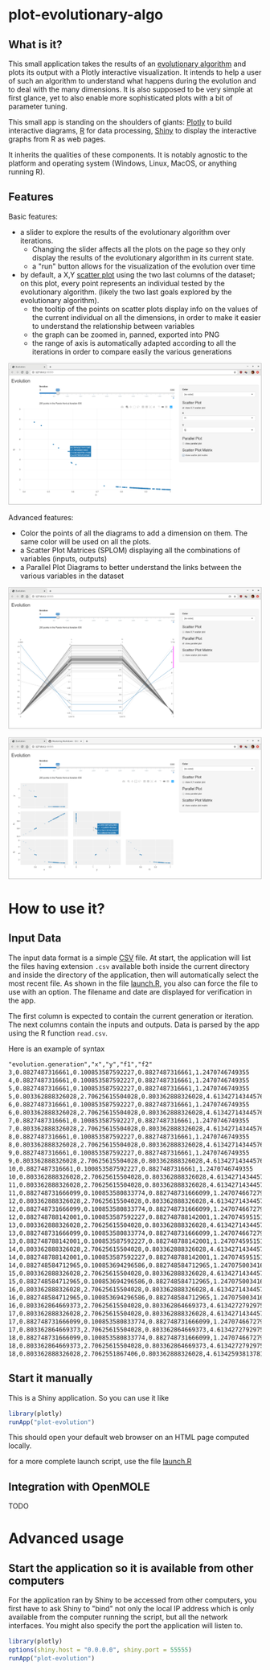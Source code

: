 # plot-evolutionary-algo


## What is it?


This small application takes the results of an [evolutionary algorithm](https://en.wikipedia.org/wiki/Evolutionary_algorithm) and plots its output with a Plotly interactive visualization.
It intends to help a user of such an algorithm to understand what happens during the evolution and to deal with the many dimensions.
It is also supposed to be very simple at first glance, yet to also enable more sophisticated plots with a bit of parameter tuning.

This small app is standing on the shoulders of giants: [Plotly](https://plotly.com/) to build interactive diagrams, [R](https://www.r-project.org/) for data processing, [Shiny](https://shiny.rstudio.com/) to display the interactive graphs from R as web pages. 

It inherits the qualities of these components. It is notably agnostic to the platform and operating system (Windows, Linux, MacOS, or anything running R).


## Features 

Basic features: 
* a slider to explore the results of the evolutionary algorithm over iterations. 
   * Changing the slider affects all the plots on the page so they only display the results of the evolutionary algorithm in its current state.
   * a "run" button allows for the visualization of the evolution over time
* by default, a X,Y [scatter plot](https://en.wikipedia.org/wiki/Scatter_plot) using the two last columns of the dataset; on this plot, every point represents an individual tested by the evolutionary algorithm. 
(likely the two last goals explored by the evolutionary algorithm).
   * the tooltip of the points on scatter plots display info on the values of the current individual on all the dimensions, in order to make it easier to understand the relationship between variables
   * the graph can be zoomed in, panned, exported into PNG
   * the range of axis is automatically adapted according to all the iterations in order to compare easily the various generations

![Basic Features: scatter plot](./doc/screenshot-basic.png)

Advanced features: 
* Color the points of all the diagrams to add a dimension on them. The same color will be used on all the plots.
* a Scatter Plot Matrices (SPLOM) displaying all the combinations of variables (inputs, outputs)
* a Parallel Plot Diagrams to better understand the links between the various variables in the dataset

![Advanced Features: parallel plot](./doc/screenshot-parallel-plot.png)

![Advanced Features: SPLOM](./doc/screenshot-splom.png)


# How to use it?


## Input Data

The input data format is a simple [CSV](https://fr.wikipedia.org/wiki/Comma-separated_values) file.
At start, the application will list the files having extension `.csv` available both inside the current directory 
and inside the directory of the application, then will automatically select the most recent file.
As shown in the file [launch.R](./launch.R), you also can force the file to use with an option.
The filename and date are displayed for verification in the app. 

The first column is expected to contain the current generation or iteration. 
The next columns contain the inputs and outputs. 
Data is parsed by the app using the R function `read.csv`. 

Here is an example of syntax
```
"evolution.generation","x","y","f1","f2"
3,0.8827487316661,0.100853587592227,0.8827487316661,1.2470746749355
4,0.8827487316661,0.100853587592227,0.8827487316661,1.2470746749355
5,0.8827487316661,0.100853587592227,0.8827487316661,1.2470746749355
5,0.803362888326028,2.70625615504028,0.803362888326028,4.61342714344576
6,0.8827487316661,0.100853587592227,0.8827487316661,1.2470746749355
6,0.803362888326028,2.70625615504028,0.803362888326028,4.61342714344576
7,0.8827487316661,0.100853587592227,0.8827487316661,1.2470746749355
7,0.803362888326028,2.70625615504028,0.803362888326028,4.61342714344576
8,0.8827487316661,0.100853587592227,0.8827487316661,1.2470746749355
8,0.803362888326028,2.70625615504028,0.803362888326028,4.61342714344576
9,0.8827487316661,0.100853587592227,0.8827487316661,1.2470746749355
9,0.803362888326028,2.70625615504028,0.803362888326028,4.61342714344576
10,0.8827487316661,0.100853587592227,0.8827487316661,1.2470746749355
10,0.803362888326028,2.70625615504028,0.803362888326028,4.61342714344576
11,0.803362888326028,2.70625615504028,0.803362888326028,4.61342714344576
11,0.882748731666099,0.100853580833774,0.882748731666099,1.24707466727935
12,0.803362888326028,2.70625615504028,0.803362888326028,4.61342714344576
12,0.882748731666099,0.100853580833774,0.882748731666099,1.24707466727935
12,0.882748788142001,0.100853587592227,0.882748788142001,1.24707459515101
13,0.803362888326028,2.70625615504028,0.803362888326028,4.61342714344576
13,0.882748731666099,0.100853580833774,0.882748731666099,1.24707466727935
13,0.882748788142001,0.100853587592227,0.882748788142001,1.24707459515101
14,0.803362888326028,2.70625615504028,0.803362888326028,4.61342714344576
14,0.882748788142001,0.100853587592227,0.882748788142001,1.24707459515101
14,0.882748584712965,0.100853694296586,0.882748584712965,1.24707500341622
15,0.803362888326028,2.70625615504028,0.803362888326028,4.61342714344576
15,0.882748584712965,0.100853694296586,0.882748584712965,1.24707500341622
16,0.803362888326028,2.70625615504028,0.803362888326028,4.61342714344576
16,0.882748584712965,0.100853694296586,0.882748584712965,1.24707500341622
16,0.803362864669373,2.70625615504028,0.803362864669373,4.61342727929751
17,0.803362888326028,2.70625615504028,0.803362888326028,4.61342714344576
17,0.882748731666099,0.100853580833774,0.882748731666099,1.24707466727935
17,0.803362864669373,2.70625615504028,0.803362864669373,4.61342727929751
18,0.882748731666099,0.100853580833774,0.882748731666099,1.24707466727935
18,0.803362864669373,2.70625615504028,0.803362864669373,4.61342727929751
18,0.803362888326028,2.7062551867406,0.803362888326028,4.61342593813781
```

## Start it manually

This is a Shiny application. 
So you can use it like

```R
library(plotly)
runApp("plot-evolution")
```

This should open your default web browser on an HTML page computed locally. 

for a more complete launch script, use the file [launch.R](./launch.R)
 
## Integration with OpenMOLE

TODO

# Advanced usage

## Start the application so it is available from other computers

For the application ran by Shiny to be accessed from other computers, you first have to ask Shiny to "bind" not only the local IP address which is only available from the computer running the script, but all the network interfaces. 
You might also specify the port the application will listen to. 

```R
library(plotly)
options(shiny.host = "0.0.0.0", shiny.port = 55555)
runApp("plot-evolution")
```

